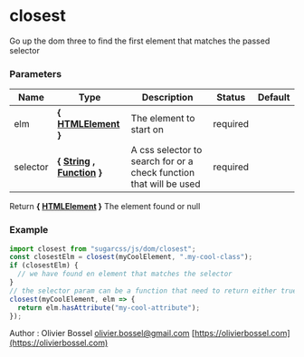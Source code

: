 # closest

Go up the dom three to find the first element that matches the passed selector

### Parameters

| Name     | Type                                                                                                                                                                                                        | Description                                                        | Status   | Default |
| -------- | ----------------------------------------------------------------------------------------------------------------------------------------------------------------------------------------------------------- | ------------------------------------------------------------------ | -------- | ------- |
| elm      | **{ [HTMLElement](https://developer.mozilla.org/fr/docs/Web/API/HTMLElement) }**                                                                                                                            | The element to start on                                            | required |
| selector | **{ [String](https://developer.mozilla.org/fr/docs/Web/JavaScript/Reference/Objets_globaux/String) , [Function](https://developer.mozilla.org/fr/docs/Web/JavaScript/Reference/Objets_globaux/Function) }** | A css selector to search for or a check function that will be used | required |

Return **{ [HTMLElement](https://developer.mozilla.org/fr/docs/Web/API/HTMLElement) }** The element found or null

### Example

```js
import closest from "sugarcss/js/dom/closest";
const closestElm = closest(myCoolElement, ".my-cool-class");
if (closestElm) {
  // we have found en element that matches the selector
}
// the selector param can be a function that need to return either true or false like so:
closest(myCoolElement, elm => {
  return elm.hasAttribute("my-cool-attribute");
});
```

Author : Olivier Bossel [olivier.bossel@gmail.com](mailto:olivier.bossel@gmail.com) [https://olivierbossel.com](https://olivierbossel.com)
